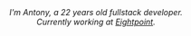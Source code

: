 <div align="center">
<em>I'm Antony, a 22 years old fullstack developer.<br/>Currently working at <a href="https://eightpoint.io/" target="_blank">Eightpoint</a>.</em>
</div> 